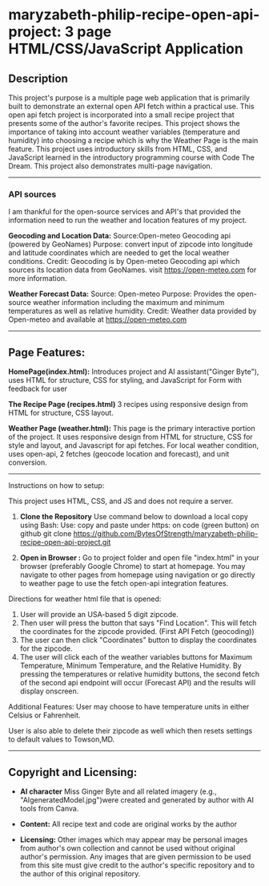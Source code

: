 # maryzabeth-philip-recipe-open-api-project: 3 page HTML/CSS/JavaScript Application

## Description
This project's purpose is a multiple page web application that is primarily built to demonstrate an external open API fetch within a practical use. This open api fetch project is incorporated into a small recipe project that presents some of the author's favorite recipes. This project shows the importance of taking into account weather variables (temperature and humidity) into choosing a recipe which is why the Weather Page is the main feature. This project uses introductory skills from HTML, CSS, and JavaScript learned in the introductory programming course with Code The Dream. This project also demonstrates multi-page navigation.

***

### API sources

I am thankful for the open-source services and API's that provided the information need to run the weather and location features of my project.

**Geocoding and Location Data:** Source:Open-meteo Geocoding api (powered by GeoNames) Purpose: convert input of zipcode into longitude and latitude coordinates which are needed to get the local weather conditions. Credit: Geocoding is by Open-meteo Geocoding api which sources its location data from GeoNames. visit https://open-meteo.com for more information. 

**Weather Forecast Data:**
Source: Open-meteo Purpose: Provides the open-source weather information including the maximum and minimum temperatures as well as relative humidity. Credit: Weather data provided by Open-meteo and available at https://open-meteo.com

***

## Page Features: 

**HomePage(index.html):** Introduces project and AI assistant("Ginger Byte"), uses HTML for structure, CSS for styling, and JavaScript for Form with feedback for user

**The Recipe Page (recipes.html)** 3 recipes using responsive design from HTML for structure, CSS layout.

**Weather Page (weather.html):** This page is the primary interactive portion of the project. It uses responsive design from HTML for structure, CSS for style and layout, and Javascript for api fetches. For local weather condition, uses open-api, 2 fetches (geocode location and forecast), and unit conversion. 

***

Instructions on how to setup: 

This project uses HTML, CSS, and JS and does not require a server.

1. **Clone the Repository**
   Use command below to download a local copy using Bash: 
  Use: copy and paste under https: on code (green button) on github
  git clone https://github.com/BytesOfStrength/maryzabeth-philip-recipe-open-api-project.git

2. **Open in Browser :** 
   Go to project folder  and open file "index.html" in your browser (preferably Google Chrome) to start at homepage. You may navigate to other pages from homepage using navigation or go directly to weather page to use the fetch open-api integration features. 

Directions for weather html file that is opened: 

1. User will provide an USA-based 5 digit zipcode. 
2. Then user will press the button that says "Find Location". This will fetch the coordinates for the zipcode provided. (First API Fetch (geocoding)) 
3. The user can then click "Coordinates" button to display the coordinates for the zipcode. 
4. The user will click each of the weather variables buttons for Maximum Temperature, Minimum Temperature, and the Relative Humidity. By pressing the temperatures or relative humidity buttons, the second fetch of the second api endpoint will occur (Forecast API) and the results will display onscreen. 

Additional Features:
  User may choose to have temperature units in either Celsius or Fahrenheit. 

  User is also able to delete their zipcode as well which then resets settings to default values to Towson,MD.

***

## Copyright and Licensing: 

* **AI character** Miss Ginger Byte and all related imagery (e.g., "AIgeneratedModel.jpg")were created and generated by author with AI tools from Canva.

* **Content:** All recipe text and code are original works by the author 

* **Licensing:** Other images which may appear may be personal images from author's own collection and cannot be used without original author's permission. Any images that are given permission to be used from this site must give credit to the author's specific repository and to the author of this original repository.


